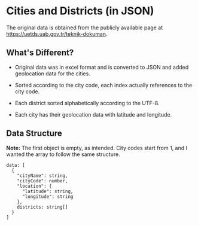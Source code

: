 # Cities and Districts (in JSON)

The original data is obtained from the publicly available page at <a href="https://uetds.uab.gov.tr/teknik-dokuman">https://uetds.uab.gov.tr/teknik-dokuman</a>.

## What's Different?

- Original data was in excel format and is converted to JSON and added geolocation data for the cities.

- Sorted according to the city code, each index actually references to the city code.

- Each district sorted alphabetically according to the UTF-8.

- Each city has their geolocation data with latitude and longitude.

## Data Structure

<b>Note:</b> The first object is empty, as intended. City codes start from 1, and I wanted the array to follow the same structure.

```
data: [
  {
    "cityName": string,
    "cityCode": number,
    "location": {
      "latitude": string,
      "longitude": string
    },
    districts: string[]
  }
]
```
